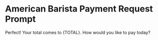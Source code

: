 # American Barista Payment Request Prompt

Perfect! Your total comes to {TOTAL}. How would you like to pay today?

